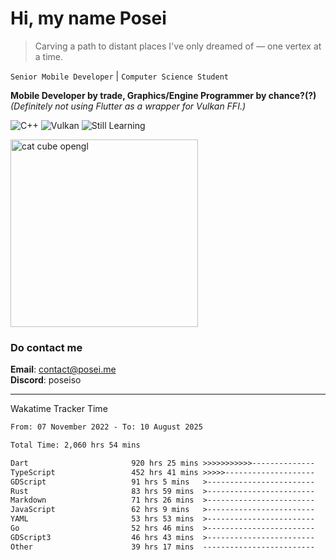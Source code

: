 # Hi, my name Posei

> Carving a path to distant places I've only dreamed of — one vertex at a time.

`Senior Mobile Developer` | `Computer Science Student`  

**Mobile Developer by trade, Graphics/Engine Programmer by chance?(?)**  
_(Definitely not using Flutter as a wrapper for Vulkan FFI.)_

![C++](https://img.shields.io/badge/C++-00599C?style=flat&logo=c%2B%2B&logoColor=white)
![Vulkan](https://img.shields.io/badge/Vulkan-AC162C?style=flat&logo=vulkan&logoColor=white)
![Still Learning](https://img.shields.io/badge/Still%20Learning-FFCC00?style=flat&logoColor=white)

  <img src="https://github.com/user-attachments/assets/54c92bc8-af3e-4bf1-b442-e889f1c01633" width="300" alt="cat cube opengl" />

### Do contact me

**Email**: [contact@posei.me](mailto:contact@posei.me)  
**Discord**: poseiso

---

Wakatime Tracker Time

<!--START_SECTION:waka-->

```txt
From: 07 November 2022 - To: 10 August 2025

Total Time: 2,060 hrs 54 mins

Dart                       920 hrs 25 mins >>>>>>>>>>>--------------   44.67 %
TypeScript                 452 hrs 41 mins >>>>>--------------------   21.97 %
GDScript                   91 hrs 5 mins   >------------------------   04.42 %
Rust                       83 hrs 59 mins  >------------------------   04.08 %
Markdown                   71 hrs 26 mins  >------------------------   03.47 %
JavaScript                 62 hrs 9 mins   >------------------------   03.02 %
YAML                       53 hrs 53 mins  >------------------------   02.62 %
Go                         52 hrs 46 mins  >------------------------   02.56 %
GDScript3                  46 hrs 43 mins  >------------------------   02.27 %
Other                      39 hrs 17 mins  -------------------------   01.91 %
```

<!--END_SECTION:waka-->
